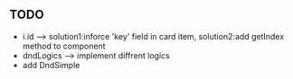 ## TODO

* i.id --> 
solution1:inforce 'key' field in card item,
solution2:add getIndex method to component
* dndLogics --> implement diffrent logics
* add DndSimple 
